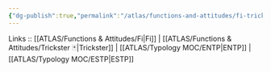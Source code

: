 ```yaml
---
{"dg-publish":true,"permalink":"/atlas/functions-and-attitudes/fi-trickster/"}
---
```


Links :: [[ATLAS/Functions & Attitudes/Fi\|Fi]] | [[ATLAS/Functions & Attitudes/Trickster 🃏\|Trickster]]  | [[ATLAS/Typology MOC/ENTP\|ENTP]] | [[ATLAS/Typology MOC/ESTP\|ESTP]]


